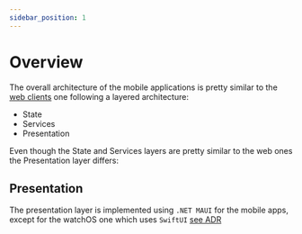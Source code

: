 ```yaml
---
sidebar_position: 1
---
```


# Overview

The overall architecture of the mobile applications is pretty similar to the
[web clients](../clients/overview.md) one following a layered architecture:

- State
- Services
- Presentation

Even though the State and Services layers are pretty similar to the web ones the Presentation layer
differs:

## Presentation

The presentation layer is implemented using `.NET MAUI` for the mobile apps, except for the watchOS
one which uses `SwiftUI` [see ADR](../adr/watchOS-use-swift)
